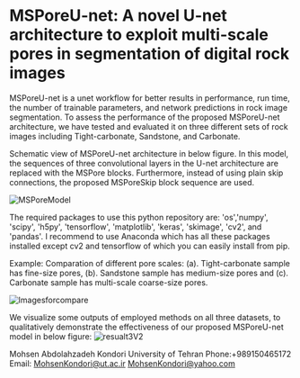 # MSPoreU-net: A novel U-net architecture to exploit multi-scale pores in segmentation of digital rock images 
MSPoreU-net is a unet workflow for better results in performance, run time, the number of trainable parameters, and network predictions in rock image segmentation. To assess the performance of the proposed MSPoreU-net architecture, we have tested and evaluated it on three different sets of rock images including Tight-carbonate, Sandstone, and Carbonate. 

Schematic view of MSPoreU-net architecture in below figure. In this model, the sequences of three convolutional layers in the U-net architecture are replaced with the MSPore blocks. Furthermore, instead of using plain skip connections, the proposed MSPoreSkip block sequence are used.

![MSPoreModel](https://user-images.githubusercontent.com/50166193/110905845-631d7880-8320-11eb-97f3-61ef3e40d61a.jpg)

The required packages to use this python repository are: 'os','numpy', 'scipy', 'h5py', 'tensorflow', 'matplotlib', 'keras', 'skimage', 'cv2', and 'pandas'. I recommend to use Anaconda which has all these packages installed except cv2 and tensorflow of which you can easily install from pip.

Example:
Comparation of different pore scales: (a). Tight-carbonate sample has fine-size pores, (b). Sandstone sample has medium-size pores and (c). Carbonate sample has multi-scale coarse-size pores.

![Imagesforcompare](https://user-images.githubusercontent.com/50166193/110902698-872a8b00-831b-11eb-8b3b-8aba151875da.jpg)

We visualize some outputs of employed methods on all three datasets, to qualitatively demonstrate the effectiveness of our proposed MSPoreU-net model in below figure:
![resualt3V2](https://user-images.githubusercontent.com/50166193/110901951-5433c780-831a-11eb-839e-0519151c1cd8.jpg)



Mohsen Abdolahzadeh Kondori
University of Tehran
Phone:+989150465172
Email: MohsenKondori@ut.ac.ir
       MohsenKondori@yahoo.com
